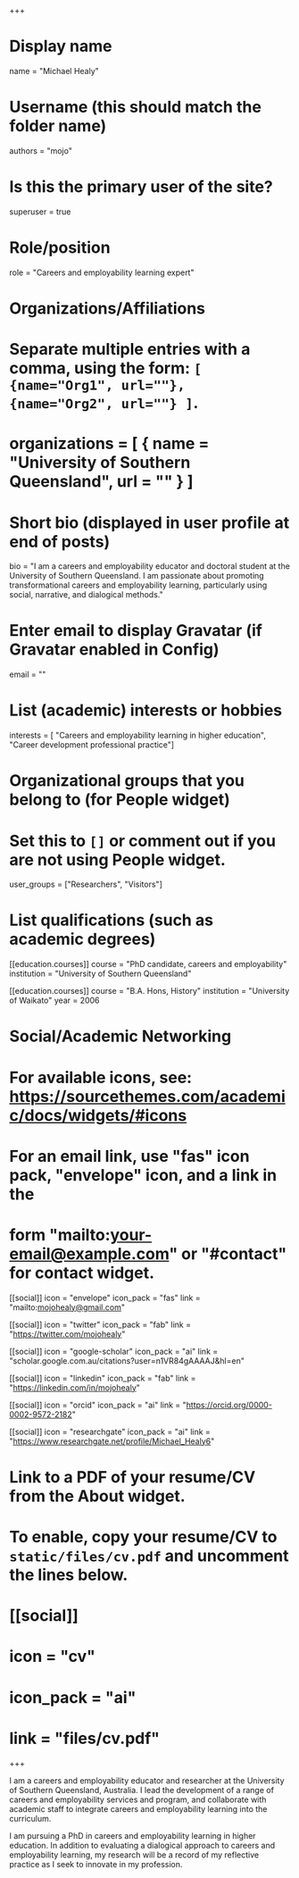 +++
# Display name
name = "Michael Healy"

# Username (this should match the folder name)
authors = "mojo"

# Is this the primary user of the site?
superuser = true

# Role/position
role = "Careers and employability learning expert"

# Organizations/Affiliations
#   Separate multiple entries with a comma, using the form: `[ {name="Org1", url=""}, {name="Org2", url=""} ]`.
# organizations = [ { name = "University of Southern Queensland", url = "" } ]

# Short bio (displayed in user profile at end of posts)
bio = "I am a careers and employability educator and doctoral student at the University of Southern Queensland.  I am passionate about promoting transformational careers and employability learning, particularly using social, narrative, and dialogical methods."

# Enter email to display Gravatar (if Gravatar enabled in Config)
email = ""

# List (academic) interests or hobbies
interests = [
  "Careers and employability learning in higher education",
  "Career development professional practice"]

# Organizational groups that you belong to (for People widget)
#   Set this to `[]` or comment out if you are not using People widget.
user_groups = ["Researchers", "Visitors"]

# List qualifications (such as academic degrees)
[[education.courses]]
  course = "PhD candidate, careers and employability"
  institution = "University of Southern Queensland"

[[education.courses]]
  course = "B.A. Hons, History"
  institution = "University of Waikato"
  year = 2006

# Social/Academic Networking
# For available icons, see: https://sourcethemes.com/academic/docs/widgets/#icons
#   For an email link, use "fas" icon pack, "envelope" icon, and a link in the
#   form "mailto:your-email@example.com" or "#contact" for contact widget.

[[social]]
  icon = "envelope"
  icon_pack = "fas"
  link = "mailto:mojohealy@gmail.com"

[[social]]
  icon = "twitter"
  icon_pack = "fab"
  link = "https://twitter.com/mojohealy"

[[social]]
  icon = "google-scholar"
  icon_pack = "ai"
  link = "scholar.google.com.au/citations?user=n1VR84gAAAAJ&hl=en"

[[social]]
  icon = "linkedin"
  icon_pack = "fab"
  link = "https://linkedin.com/in/mojohealy"

[[social]]
  icon = "orcid"
  icon_pack = "ai"
  link = "https://orcid.org/0000-0002-9572-2182"

[[social]]
  icon = "researchgate"
  icon_pack = "ai"
  link = "https://www.researchgate.net/profile/Michael_Healy6"

# Link to a PDF of your resume/CV from the About widget.
# To enable, copy your resume/CV to `static/files/cv.pdf` and uncomment the lines below.
# [[social]]
#   icon = "cv"
#   icon_pack = "ai"
#   link = "files/cv.pdf"
+++

I am a careers and employability educator and researcher at the University of Southern Queensland, Australia. I lead the development of a range of careers and employability services and program, and collaborate with academic staff to integrate careers and employability learning into the curriculum. 

I am pursuing a PhD in careers and employability learning in higher education. In addition to evaluating a dialogical approach to careers and employability learning, my research will be a record of my reflective practice as I seek to innovate in my profession.